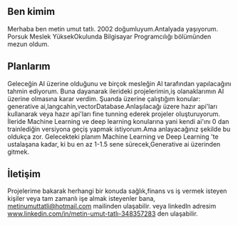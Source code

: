 ## Ben kimim
Merhaba ben metin umut tatlı. 2002 doğumluyum.Antalyada yaşıyorum. Porsuk Meslek YüksekOkulunda Bilgisayar Programcılığı bölümünden mezun oldum.
## Planlarım
Geleceğin AI üzerine olduğunu ve birçok mesleğin AI tarafından yapılacağını tahmin ediyorum.
Buna dayanarak ilerideki projelerimin,iş olanaklarımın AI üzerine olmasına karar verdim. Şuanda üzerine çalıştığım konular: generative ai,langcahin,vectorDatabase.Anlaşılacağı üzere hazır api'ları kullanarak veya hazır api'ları fine tunning ederek projeler oluşturuyorum. İleride Machine Learning ve deep learning konularına yani kendi ai'ını 0 dan trainlediğin versiyona geçiş yapmak istiyorum.Ama anlayacağınız şekilde bu oldukça zor. Gelecekteki planım  Machine Learning ve Deep Learning 'te ustalaşana kadar, ki bu en az 1-1.5 sene sürecek,Generative ai üzerinden gitmek.

## İletişim

Projelerime bakarak herhangi bir konuda sağlık,finans vs iş vermek isteyen kişiler veya tam zamanlı işe almak isteyenler bana,
metinumuttatli@hotmail.com   mailinden ulaşabilir. veya linkedln adresim www.linkedin.com/in/metin-umut-tatlı-348357283 den ulaşabilir.
